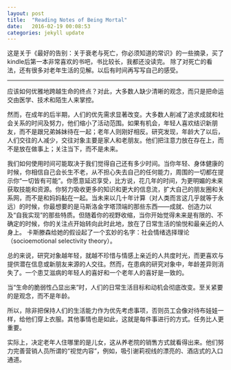 ```yaml
---
layout: post
title:  "Reading Notes of Being Mortal"
date:   2016-02-19 00:08:53
categories: jekyll update
---
```

这是关于《最好的告别：关于衰老与死亡，你必须知道的常识》的一些摘录，买了kindle后第一本非常喜欢的书吧，书比较长，我都还没读完。
除了对死亡的看法，还有很多对老年生活的见解。以后有时间再写写自己的感受。

---
应该如何优雅地跨越生命的终点？对此，大多数人缺少清晰的观念，而只是把命运交由医学、技术和陌生人来掌控。

然而，在成年的后半期，人们的优先需求显著改变。大多数人削减了追求成就和社会关系的时间及努力，他们缩小了活动范围。如果有机会，年轻人喜欢结识新朋友，而不是跟兄弟姊妹待在一起；老年人则刚好相反。研究发现，年龄大了以后，人们交往的人减少，交往对象主要是家人和老朋友。他们把注意力放在存在上，而不是放在做事上；关注当下，而不是未来。

我们如何使用时间可能取决于我们觉得自己还有多少时间。当你年轻、身体健康的时候，你相信自己会长生不老，从不担心失去自己的任何能力，周围的一切都在提示你“一切皆有可能”。你愿意延迟享受，比方说，花几年的时间，为更明媚的未来获取技能和资源。你努力吸收更多的知识和更大的信息流，扩大自己的朋友圈和关系网，而不是和妈妈黏在一起。当未来以几十年计算（对人类而言这几乎就等于永远）的时候，你最想要的是马斯洛金字塔顶端的那些东西——成就、创造力以及“自我实现”的那些特质。但随着你的视野收缩，当你开始觉得未来是有限的、不确定的时候，你的关注点开始转向此时此地，放在了日常生活的愉悦和最亲近的人身上。 卡斯滕森给她的假设起了一个玄妙的名字：社会情绪选择理论（socioemotional selectivity theory）。

总的来说，研究对象越年轻，就越不珍惜与情感上亲近的人共度时光，而更喜欢与提供潜在信息或新朋友来源的人交往。然而，在患病的研究对象中，年龄差异则消失了。一个患艾滋病的年轻人的喜好和一个老年人的喜好是一致的。

当“生命的脆弱性凸显出来”时，人们的日常生活目标和动机会彻底改变。至关紧要的是观念，而不是年龄。

所以，除非把保持人们的生活能力作为优先考虑事项，否则员工会像对待布娃娃一样，给他们穿上衣服。其他事情也是如此，这就是每件事进行的方式。任务比人更重要。

实际上，决定老年人住哪里的是儿女，这从养老院的销售方式就看得出来。他们努力完善营销人员所谓的“视觉内容”，例如，吸引谢莉视线的漂亮的、酒店式的入口通道。
